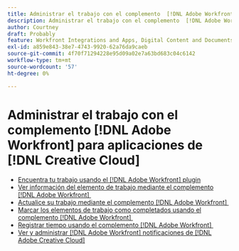 ```yaml
---
title: Administrar el trabajo con el complemento  [!DNL Adobe Workfront] para [!DNL Creative Cloud] aplicaciones
description: Administrar el trabajo con el complemento  [!DNL Adobe Workfront] para [!DNL Creative Cloud] aplicaciones
author: Courtney
draft: Probably
feature: Workfront Integrations and Apps, Digital Content and Documents
exl-id: a859e843-38e7-4743-9920-62a76da9caeb
source-git-commit: 4f70f71294228e95d09a02e7a63bd683c04c6142
workflow-type: tm+mt
source-wordcount: '57'
ht-degree: 0%

---
```


# Administrar el trabajo con el complemento [!DNL Adobe Workfront] para aplicaciones de [!DNL Creative Cloud]

* [Encuentra tu trabajo usando el  [!DNL Adobe Workfront] plugin](/help/quicksilver/workfront-integrations-and-apps/adobe-workfront-for-creative-cloud/wf-cc-find-work.md)
* [Ver información del elemento de trabajo mediante el complemento  [!DNL Adobe Workfront] &#x200B;](/help/quicksilver/workfront-integrations-and-apps/adobe-workfront-for-creative-cloud/wf-cc-view-work-info.md)
* [Actualice su trabajo mediante el complemento  [!DNL Adobe Workfront] &#x200B;](/help/quicksilver/workfront-integrations-and-apps/adobe-workfront-for-creative-cloud/wf-cc-update.md)
* [Marcar los elementos de trabajo como completados usando el complemento  [!DNL Adobe Workfront] &#x200B;](/help/quicksilver/workfront-integrations-and-apps/adobe-workfront-for-creative-cloud/wf-cc-complete.md)
* [Registrar tiempo usando el complemento  [!DNL Adobe Workfront] &#x200B;](/help/quicksilver/workfront-integrations-and-apps/adobe-workfront-for-creative-cloud/wf-cc-log-time.md)
* [Ver y administrar [!DNL Adobe Workfront] notificaciones de [!DNL Adobe Creative Cloud]](/help/quicksilver/workfront-integrations-and-apps/adobe-workfront-for-creative-cloud/wf-cc-notifications.md)
